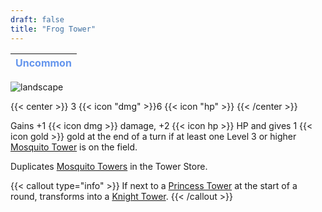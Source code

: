 ```yaml
---
draft: false
title: "Frog Tower"
---
```

| <span style="color:CornflowerBlue"> Uncommon </span> |
|--------|

![landscape](/images/towers/towerS_11.png)

{{< center >}}
3 {{< icon "dmg" >}}6 {{< icon "hp" >}}
{{< /center >}}

Gains +1 {{< icon dmg >}} damage, +2 {{< icon hp >}} HP and gives 1 {{< icon gold >}} gold at the end of a turn if at least one Level 3 or higher [Mosquito Tower](/towers/mosquito-tower) is on the field.

Duplicates [Mosquito Towers](/towers/mosquito-towers) in the Tower Store.

{{< callout type="info" >}}
If next to a [Princess Tower](/towers/princess-tower) at the start of a round, transforms into a [Knight Tower](/towers/knight-tower).
{{< /callout >}}
